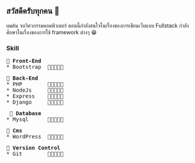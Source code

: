 ## สวัสดีครับทุกคน 👋
ผมต้น จบวิศวกรรมคอมพิวเตอร์ ตอนนี้กำลังสนใจในเรื่องของการเขียนเว็บแบบ Fullstack กำลังศึกษาในเรื่องของการใช้ framework ต่างๆ 😁
### Skill
<pre>
<b>🎈 Front-End</b>
* Bootstrap  🔹🔹🔹🔹🔸
</pre>

<pre>
<b>🎈 Back-End</b> 
* PHP        🔹🔹🔹🔸🔸
* NodeJs     🔹🔸🔸🔸🔸
* Express    🔹🔸🔸🔸🔸
* Django     🔹🔸🔸🔸🔸
</pre>

<pre>
 <b>🎈 Database</b>
* Mysql      🔹🔹🔹🔸🔸
</pre>

<pre>
<b>🎈 Cms</b>
* WordPress  🔹🔹🔹🔸🔸
</pre>

<pre>
<b>🎈 Version Control</b>
* Git        🔹🔹🔸🔸🔸
</pre>
